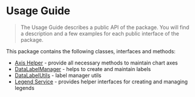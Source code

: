 # Usage Guide
> The Usage Guide describes a public API of the package. You will find a description and a few examples for each public interface of the package.

This package contains the following classes, interfaces and methods:

* [Axis Helper](../api/axis-helper.md) - provide all necessary methods to maintain chart axes
* [DataLabelManager](../api/data-label-manager.md) - helps to create and maintain labels
* [DataLabelUtils](../api/data-label-utils.md) - label manager utils
* [Legend Service](../api/legend.md) - provides helper interfaces for creating and managing legends
